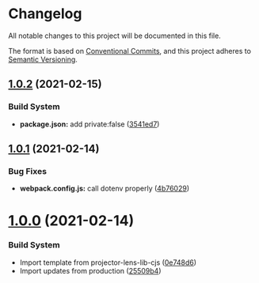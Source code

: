 # Changelog

All notable changes to this project will be documented in this file.

The format is based on [Conventional Commits][6], and this project adheres to
[Semantic Versioning][7].

## [1.0.2][8] (2021-02-15)

### Build System

- **package.json:** add private:false ([3541ed7][9])

## [1.0.1][1] (2021-02-14)

### Bug Fixes

- **webpack.config.js:** call dotenv properly ([4b76029][2])

# [1.0.0][3] (2021-02-14)

### Build System

- Import template from projector-lens-lib-cjs ([0e748d6][4])
- Import updates from production ([25509b4][5])

[1]: https://github.com/Xunnamius/projector-lens-cli/compare/v1.0.0...v1.0.1
[2]:
  https://github.com/Xunnamius/projector-lens-cli/commit/4b76029a0df9929fab072718f23a8c09cbed1beb
[3]:
  https://github.com/Xunnamius/projector-lens-cli/compare/0e748d6c92ca12ba7df846c9245eee0fd6b63e7c...v1.0.0
[4]:
  https://github.com/Xunnamius/projector-lens-cli/commit/0e748d6c92ca12ba7df846c9245eee0fd6b63e7c
[5]:
  https://github.com/Xunnamius/projector-lens-cli/commit/25509b42e6c451aacd3275ea140411147b41ead0
[6]: https://conventionalcommits.org
[7]: https://semver.org
[8]: https://github.com/Xunnamius/projector-lens-cli/compare/v1.0.1...v1.0.2
[9]:
  https://github.com/Xunnamius/projector-lens-cli/commit/3541ed70c217f9f86fc38a0aa4aaf901a9c40424
